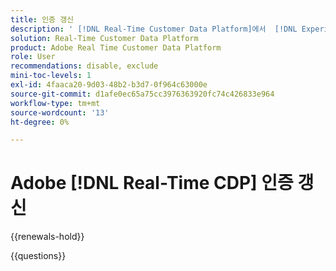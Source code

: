 ```yaml
---
title: 인증 갱신
description: ' [!DNL Real-Time Customer Data Platform]에서  [!DNL Experience Platform] 인증을 갱신하는 방법을 알아보세요.'
solution: Real-Time Customer Data Platform
product: Adobe Real Time Customer Data Platform
role: User
recommendations: disable, exclude
mini-toc-levels: 1
exl-id: 4faaca20-9d03-48b2-b3d7-0f964c63000e
source-git-commit: d1afe0ec65a75cc3976363920fc74c426833e964
workflow-type: tm+mt
source-wordcount: '13'
ht-degree: 0%

---
```


# Adobe [!DNL Real-Time CDP] 인증 갱신

{{renewals-hold}}

<!--

Your Adobe certification is valid for two years. If you are nearing this two-year mark, it's time to renew your certification to keep it active. 

First, select the appropriate level on the tab below (Professional, Expert, or Master). Then carefully review what you'll need to do to renew your certification. 
 
Be sure that you provide ample time to complete all the requirements before your certification expires. 
 
It's important to note that if your certification expires, you'll have to retake the certification exam, which is NOT free of charge. 

>[!IMPORTANT]
>
>**Log in first:** The following links will function **only** after a **successful login** to the [Adobe Credential Management System](https://www.certmetrics.com/adobe){target="_blank"}.
>
><br>
>
>**To share a link:** If you would like to share the link to a renewal exam or assessment with a colleague, please link to the overall exam renewal page,  not the URL of the exam itself, to avoid login issues.

>[!BEGINTABS]

>[!TAB Professional]

+++Adobe [!DNL Real-Time CDP] Business Practitioner Professional

## You should have the following **active** certification:

* Adobe [!DNL Real-Time CDP] Business Practitioner Professional

## Instructions for renewing your certification:

* **Step 1**: Successfully log in to [Adobe Credential Management System](https://www.certmetrics.com/adobe){target="_blank"}, then return to this page
* **Step 2**: Review the exam objectives and resources
* **Step 3**: Take and pass the exam

## Get ready

**Exam details:**

* Level: Professional (0-12 months' experience)
* Passing Score: 29/38
* Time: 76 minutes
* Delivery: On-demand / non-proctored
* Available languages: English
* Cost: FREE
* Exam ID: AD5-E845 Adobe [!DNL Real-Time CDP] Business Practitioner Professional

**Scope and objectives:**

Section 1: Segments and Activation 11%

* Create segment and activate to destination
* Configure new destinations
* Apply concepts required to target identities in destinations
* Identify attribute mappings and scheduling of segments to destination

Section 2: Privacy and Data Governance 8%

* Demonstrate an understanding of DULE policies and their impacts on data availability at destinations
* Ensure privacy and data compliance measures are followed

Section 3: Business Analysis 12%

* Identify use cases which tie back to business KPIs
* Perform data analysis on customer segments in platform
* Demonstrate an understanding of data flow concepts

Section 4: Schemas and Profiles 7%

* Demonstrate an understanding of Adobe Experience Platform concepts
* Use profile features

## Get prepped

You are not required to complete training before taking the exam, and training alone will not provide you with the knowledge and skills required to pass the exam. A combination of training and successful, on-the-job experience are critical to providing you with the repository needed to pass the exam.

Here are some suggested resources to help you prepare:

**Section 1**

* [Segment Builder UI guide](https://experienceleague.adobe.com/docs/experience-platform/segmentation/ui/segment-builder.html?lang=ko){target="_blank"}
* [Activate audiences to streaming destinations](https://experienceleague.adobe.com/docs/experience-platform/destinations/ui/activate/activate-segment-streaming-destinations.html?lang=ko){target="_blank"}
* [Destination types and categories](https://experienceleague.adobe.com/docs/experience-platform/destinations/destination-types.html?lang=ko){target="_blank"}
* [Streaming segmentation](https://experienceleague.adobe.com/docs/experience-platform/segmentation/ui/streaming-segmentation.html?lang=ko){target="_blank"}
* [Guardrails for activation data](https://experienceleague.adobe.com/docs/experience-platform/destinations/guardrails.html?lang=ko){target="_blank"}
* [Activate audiences to batch profile export destinations](https://experienceleague.adobe.com/docs/experience-platform/destinations/ui/activate/activate-batch-profile-destinations.html?lang=ko){target="_blank"}
* [Destinations overview](https://experienceleague.adobe.com/docs/experience-platform/destinations/home.html?lang=ko){target="_blank"}
* [Identity handling in the destinations activation workflow](https://experienceleague.adobe.com/docs/experience-platform/destinations/how-destinations-work/identity-handling.html?lang=ko){target="_blank"}
* [Supported identities](https://experienceleague.adobe.com/docs/experience-platform/destinations/catalog/social/facebook.html?lang=ko#supported-identities){target="_blank"}
* [Activate audiences to batch profile export destinations](https://experienceleague.adobe.com/docs/experience-platform/destinations/ui/activate/activate-batch-profile-destinations.html?lang=ko){target="_blank"}
  
**Section 2**

* [Data Governance overview](https://experienceleague.adobe.com/docs/experience-platform/data-governance/home.html?lang=ko){target="_blank"}
* [Data Governance in Real-Time CDP](https://experienceleague.adobe.com/docs/experience-platform/rtcdp/privacy/data-governance-overview.html?lang=ko){target="_blank"}
* [Data usage policies overview](https://experienceleague.adobe.com/docs/experience-platform/data-governance/policies/overview.html?lang=ko){target="_blank"}
* [Manage data usage labels in the UI](https://experienceleague.adobe.com/docs/experience-platform/data-governance/labels/user-guide.html?lang=ko){target="_blank"}
* [Automatic policy enforcement](https://experienceleague.adobe.com/docs/experience-platform/data-governance/enforcement/auto-enforcement.html?lang=ko){target="_blank"}
* [Use the Request Builder](https://experienceleague.adobe.com/docs/experience-platform/privacy/ui/user-guide.html?lang=ko#request-builder){target="_blank"}
 
**Section 3**

* [Segmentation Service overview](https://experienceleague.adobe.com/docs/experience-platform/segmentation/home.html?lang=ko){target="_blank"}
* [Intelligently re-engage your customers to return](https://experienceleague.adobe.com/docs/experience-platform/rtcdp/use-cases/personalization-insights-engagement/intelligent-re-engagement.html?lang=ko){target="_blank"}
* [Customer AI overview](https://experienceleague.adobe.com/docs/experience-platform/intelligent-services/customer-ai/overview.html?lang=ko){target="_blank"}
* [Create sequential audiences](https://experienceleague.adobe.com/docs/platform-learn/tutorials/audiences/create-sequential-audiences.html?lang=ko){target="_blank"}
* [Build a multi-entity segment](https://experienceleague.adobe.com/docs/platform-learn/getting-started-for-data-architects-and-data-engineers/build-segments.html?lang=ko#build-a-multi-entity-segment){target="_blank"}
* [Streaming segmentation](https://experienceleague.adobe.com/docs/experience-platform/segmentation/ui/streaming-segmentation.html?lang=ko){target="_blank"}
* [Create audiences](https://experienceleague.adobe.com/docs/platform-learn/tutorials/audiences/create-audiences.html?lang=ko){target="_blank"}
* [Monitor dataflows for identities in the UI](https://experienceleague.adobe.com/docs/experience-platform/dataflows/ui/monitor-identities.html?lang=ko){target="_blank"}
* [Activate audiences to batch profile export destinations](https://experienceleague.adobe.com/docs/experience-platform/destinations/ui/activate/activate-batch-profile-destinations.html?lang=ko){target="_blank"}
* [Partial batch ingestion](https://experienceleague.adobe.com/docs/experience-platform/ingestion/batch/partial.html?lang=ko){target="_blank"}
 
**Section 4**
 
* [Export datasets to cloud storage destinations](https://experienceleague.adobe.com/docs/experience-platform/destinations/ui/activate/export-datasets.html?lang=ko){target="_blank"}
* [Event forwarding overview](https://experienceleague.adobe.com/docs/experience-platform/tags/event-forwarding/overview.html?lang=ko){target="_blank"}
* [Identity Service overview](https://experienceleague.adobe.com/docs/experience-platform/identity/home.html?lang=ko){target="_blank"}
* [Merge policies overview](https://experienceleague.adobe.com/docs/experience-platform/profile/merge-policies/overview.html?lang=ko){target="_blank"}
* [Real-Time Customer Profile UI guide](https://experienceleague.adobe.com/docs/experience-platform/profile/ui/user-guide.html?lang=ko){target="_blank"}
* [Profiles dashboard](https://experienceleague.adobe.com/docs/experience-platform/dashboards/guides/profiles.html?lang=ko){target="_blank"}
* [Browse profiles in Real-Time Customer Data Platform](https://experienceleague.adobe.com/docs/experience-platform/rtcdp/profile/profile-browse.html?lang=ko){target="_blank"}

## Renew your certification

Ensure that you have followed step 1 above, and successfully logged in to [Adobe Credential Management System](https://www.certmetrics.com/adobe){target="_blank"} first. Then, to renew your certification, click on the button below.

[!BADGE Take the Adobe [!DNL Real-Time CDP] Business Practitioner Professional Renewal Exam AD5-E845]{type=Informative url="https://www.certmetrics.com/adobe/candidate/caveon_sso_adobe.aspx?ssoLogin=true&eid=AD5-E845 newtab=true"} 

>[!NOTE]
>
>This exam is free, open book, and un-proctored. You may take the exam up to three times. If you are unsuccessful after the third attempt, you must wait **30 days** to try again. Failure to comply might result in your certification being revoked.

+++

>[!ENDTABS]

## Questions

View the certification [FAQ](https://experienceleague.adobe.com/docs/certification/certification/faq.html?lang=ko){target="_blank"}.

Additional questions? [Contact us](mailto:certif@adobe.com).

-->

{{questions}}
